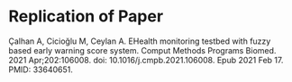 # Replication of Paper 


Çalhan A, Cicioğlu M, Ceylan A. EHealth monitoring testbed with fuzzy based early warning score system. Comput Methods Programs Biomed. 2021 Apr;202:106008. doi: 10.1016/j.cmpb.2021.106008. Epub 2021 Feb 17. PMID: 33640651.
